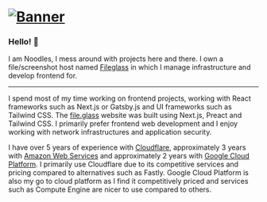 # [![Banner](https://i.file.glass/6ajic.png)](https://noodles.cool)

### Hello! 👋
I am Noodles, I mess around with projects here and there. I own a file/screenshot host named [Fileglass](https://file.glass) in which I manage infrastructure and develop frontend for.

---
I spend most of my time working on frontend projects, working with React frameworks such as Next.js or Gatsby.js and UI frameworks such as Tailwind CSS. The [file.glass](https://file.glass) website was built using Next.js, Preact and Tailwind CSS. I primarily prefer frontend web development and I enjoy working with network infrastructures and application security.

I have over 5 years of experience with [Cloudflare](https://cloudflare.com), approximately 3 years with [Amazon Web Services](https://aws.amazon.com/) and approximately 2 years with [Google Cloud Platform](https://cloud.google.com/). I primarily use Cloudflare due to its competitive services and pricing compared to alternatives such as Fastly. Google Cloud Platform is also my go to cloud platform as I find it competitively priced and services such as Compute Engine are nicer to use compared to others.
